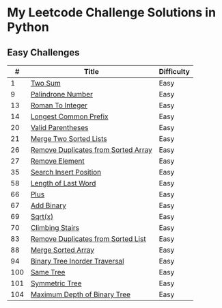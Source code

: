 # My Leetcode Challenge Solutions in Python

## Easy Challenges

| #       |               Title                                                  | Difficulty |
| ------- | ------------------------------------------------------------------   | :-------   |
| 1       |  [Two Sum](https://leetcode.com/problems/two-sum/)                                                         |  Easy      |
| 9       |  [Palindrone Number](https://leetcode.com/problems/palindrone-number/)                                               |  Easy      | 
| 13      |  [Roman To Integer]()                                                |  Easy      | 
| 14      |  [Longest Common Prefix]()                                           |  Easy      | 
| 20      |  [Valid Parentheses]()                                               |  Easy      | 
| 21      |  [Merge Two Sorted Lists]()                                          |  Easy      | 
| 26      |  [Remove Duplicates from Sorted Array]()                             |  Easy      | 
| 27      |  [Remove Element]()                                                  |  Easy      | 
| 35      |  [Search Insert Position]()                                          |  Easy      | 
| 58      |  [Length of Last Word](https://leetcode.com/problems/length-of-last-word/)                                             |  Easy      | 
| 66      |  [Plus](https://leetcode.com/problems/plus-one/)                                                                       |  Easy      | 
| 67     |  [Add Binary](https://leetcode.com/problems/add-binary/)                                                                       |  Easy      | 
| 69     |  [Sqrt(x)](https://leetcode.com/problems/sqrtx/)                                                                       |  Easy      | 
| 70   |  [Climbing Stairs](https://leetcode.com/problems/climbing-stairs/)                                                                       |  Easy      | 
| 83   |  [Remove Duplicates from Sorted List](https://leetcode.com/problems/remove-duplicates-from-sorted-list/)                                                                       |  Easy      | 
| 88   |  [Merge Sorted Array](https://leetcode.com/problems/merge-sorted-array/)                                                                       |  Easy      | 
| 94   |  [Binary Tree Inorder Traversal](https://leetcode.com/problems/binary-tree-inorder-traversal/description/)                                                                       |  Easy      | 
| 100  |  [Same Tree](https://leetcode.com/problems/same-tree/description/)                                                                       |  Easy      | 
| 101 |  [Symmetric Tree](https://leetcode.com/problems/symmetric-tree/description/)                                                                       |  Easy      | 
| 104 |  [Maximum Depth of Binary Tree](https://leetcode.com/problems/maximum-depth-of-binary-tree/description/)                                                                       |  Easy      | 

 

